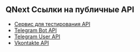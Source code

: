 ## QNext Ссылки на публичные API
* [Сервис для тестирования API](https://postman.com/)
* [Telegram Bot API](https://core.telegram.org/bots/api)
* [Telegram User API](https://core.telegram.org/methods)
* [Vkontakte API](https://vk.com/dev/access_token)
  
